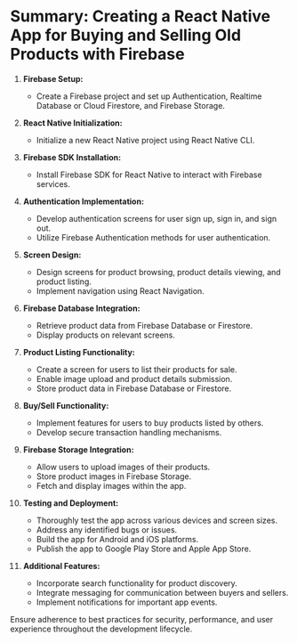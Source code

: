 # Summary: Creating a React Native App for Buying and Selling Old Products with Firebase

1. **Firebase Setup:**
   - Create a Firebase project and set up Authentication, Realtime Database or Cloud Firestore, and Firebase Storage.

2. **React Native Initialization:**
   - Initialize a new React Native project using React Native CLI.

3. **Firebase SDK Installation:**
   - Install Firebase SDK for React Native to interact with Firebase services.

4. **Authentication Implementation:**
   - Develop authentication screens for user sign up, sign in, and sign out.
   - Utilize Firebase Authentication methods for user authentication.

5. **Screen Design:**
   - Design screens for product browsing, product details viewing, and product listing.
   - Implement navigation using React Navigation.

6. **Firebase Database Integration:**
   - Retrieve product data from Firebase Database or Firestore.
   - Display products on relevant screens.

7. **Product Listing Functionality:**
   - Create a screen for users to list their products for sale.
   - Enable image upload and product details submission.
   - Store product data in Firebase Database or Firestore.

8. **Buy/Sell Functionality:**
   - Implement features for users to buy products listed by others.
   - Develop secure transaction handling mechanisms.

9. **Firebase Storage Integration:**
   - Allow users to upload images of their products.
   - Store product images in Firebase Storage.
   - Fetch and display images within the app.

10. **Testing and Deployment:**
    - Thoroughly test the app across various devices and screen sizes.
    - Address any identified bugs or issues.
    - Build the app for Android and iOS platforms.
    - Publish the app to Google Play Store and Apple App Store.

11. **Additional Features:**
    - Incorporate search functionality for product discovery.
    - Integrate messaging for communication between buyers and sellers.
    - Implement notifications for important app events.

Ensure adherence to best practices for security, performance, and user experience throughout the development lifecycle.
